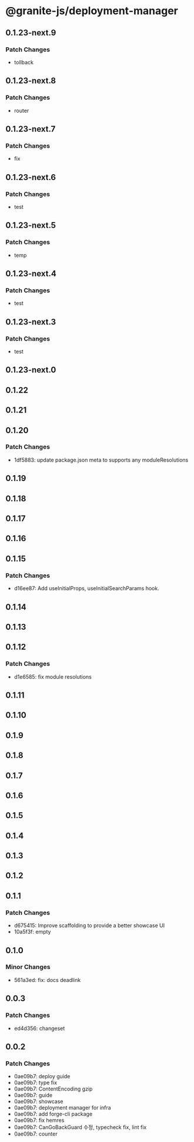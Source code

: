 # @granite-js/deployment-manager

## 0.1.23-next.9

### Patch Changes

- tollback

## 0.1.23-next.8

### Patch Changes

- router

## 0.1.23-next.7

### Patch Changes

- fix

## 0.1.23-next.6

### Patch Changes

- test

## 0.1.23-next.5

### Patch Changes

- temp

## 0.1.23-next.4

### Patch Changes

- test

## 0.1.23-next.3

### Patch Changes

- test

## 0.1.23-next.0

## 0.1.22

## 0.1.21

## 0.1.20

### Patch Changes

- 1df5883: update package.json meta to supports any moduleResolutions

## 0.1.19

## 0.1.18

## 0.1.17

## 0.1.16

## 0.1.15

### Patch Changes

- d16ee87: Add useInitialProps, useInitialSearchParams hook.

## 0.1.14

## 0.1.13

## 0.1.12

### Patch Changes

- d1e6585: fix module resolutions

## 0.1.11

## 0.1.10

## 0.1.9

## 0.1.8

## 0.1.7

## 0.1.6

## 0.1.5

## 0.1.4

## 0.1.3

## 0.1.2

## 0.1.1

### Patch Changes

- d675415: Improve scaffolding to provide a better showcase UI
- 10a5f3f: empty

## 0.1.0

### Minor Changes

- 561a3ed: fix: docs deadlink

## 0.0.3

### Patch Changes

- ed4d356: changeset

## 0.0.2

### Patch Changes

- 0ae09b7: deploy guide
- 0ae09b7: type fix
- 0ae09b7: ContentEncoding gzip
- 0ae09b7: guide
- 0ae09b7: showcase
- 0ae09b7: deployment manager for infra
- 0ae09b7: add forge-cli package
- 0ae09b7: fix hemres
- 0ae09b7: CanGoBackGuard 수정, typecheck fix, lint fix
- 0ae09b7: counter
